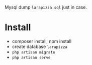 Mysql dump `larapizza.sql` just in case.

# Install
- composer install, npm install
- create database `larapizza` 
- `php artisan migrate`
- `php artisan serve`
